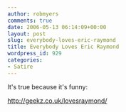 ```yaml
---
author: robmyers
comments: true
date: 2006-05-13 06:14:09+00:00
layout: post
slug: everybody-loves-eric-raymond
title: Everybody Loves Eric Raymond
wordpress_id: 929
categories:
- Satire
---
```


It's true because it's funny:  
  
[http://geekz.co.uk/lovesraymond/ ](http://geekz.co.uk/lovesraymond/)  



